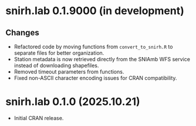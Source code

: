 # snirh.lab 0.1.9000 (in development)

## Changes
* Refactored code by moving functions from `convert_to_snirh.R` to separate files for better organization.
* Station metadata is now retrieved directly from the SNIAmb WFS service instead of downloading shapefiles.
* Removed timeout parameters from functions.
* Fixed non-ASCII character encoding issues for CRAN compatibility.

# snirh.lab 0.1.0 (2025.10.21)

* Initial CRAN release.
